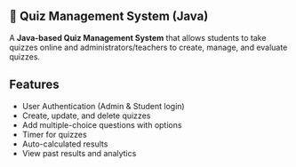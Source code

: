 ## 🎯 Quiz Management System (Java)

A **Java-based Quiz Management System** that allows students to take quizzes online and administrators/teachers to create, manage, and evaluate quizzes.  

## Features
- User Authentication (Admin & Student login)
- Create, update, and delete quizzes
- Add multiple-choice questions with options
- Timer for quizzes
- Auto-calculated results
- View past results and analytics
